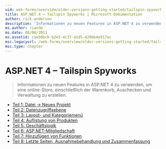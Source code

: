 ```yaml
---
uid: web-forms/overview/older-versions-getting-started/tailspin-spyworks/index
title: ASP.NET 4 – Tailspin Spyworks | Microsoft-Dokumentation
author: rick-anderson
description: 'Informationen zu neuen Features in ASP.NET 4 zu verwenden, um eine online-Store, einschließlich der Warenkorb, Auschecken und Verwaltung zu erstellen.'
ms.author: riande
ms.date: 08/08/2011
ms.assetid: caeb0bcb-b2e3-4c37-a1d5-420bb4e917ac
msc.legacyurl: /web-forms/overview/older-versions-getting-started/tailspin-spyworks
msc.type: chapter
---
```

<a name="aspnet-4---tailspin-spyworks"></a>ASP.NET 4 – Tailspin Spyworks
====================
> Informationen zu neuen Features in ASP.NET 4 zu verwenden, um eine online-Store, einschließlich der Warenkorb, Auschecken und Verwaltung zu erstellen.


- [Teil 1: Datei -> Neues Projekt](tailspin-spyworks-part-1.md)
- [Teil 2: Datenzugriffsebene](tailspin-spyworks-part-2.md)
- [Teil 3: Layout- und Kategoriemenü](tailspin-spyworks-part-3.md)
- [Teil 4: Auflistung von Produkten](tailspin-spyworks-part-4.md)
- [Teil 5: Geschäftslogik](tailspin-spyworks-part-5.md)
- [Teil 6: ASP.NET-Mitgliedschaft](tailspin-spyworks-part-6.md)
- [Teil 7: Hinzufügen von Funktionen](tailspin-spyworks-part-7.md)
- [Teil 8: Letzte Seiten, Ausnahmebehandlung und Zusammenfassung](tailspin-spyworks-part-8.md)
